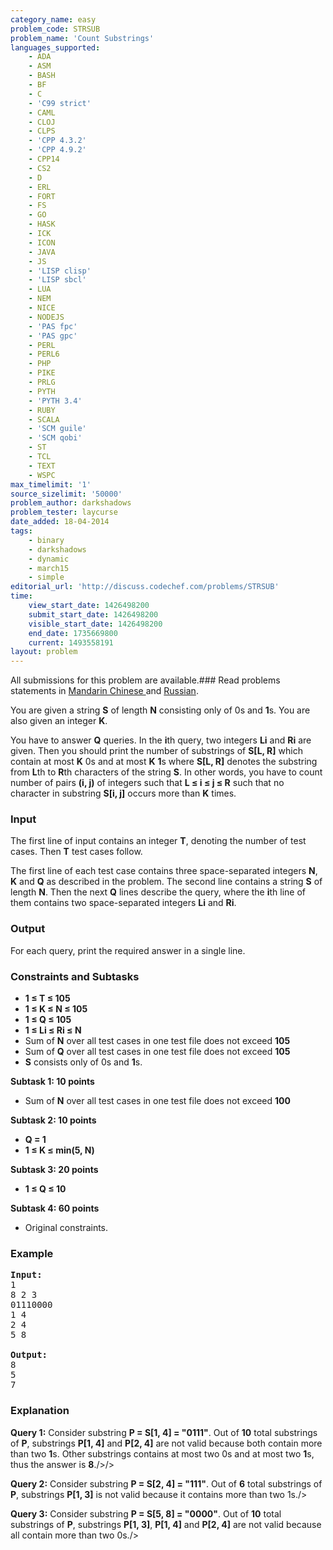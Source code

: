 ```yaml
---
category_name: easy
problem_code: STRSUB
problem_name: 'Count Substrings'
languages_supported:
    - ADA
    - ASM
    - BASH
    - BF
    - C
    - 'C99 strict'
    - CAML
    - CLOJ
    - CLPS
    - 'CPP 4.3.2'
    - 'CPP 4.9.2'
    - CPP14
    - CS2
    - D
    - ERL
    - FORT
    - FS
    - GO
    - HASK
    - ICK
    - ICON
    - JAVA
    - JS
    - 'LISP clisp'
    - 'LISP sbcl'
    - LUA
    - NEM
    - NICE
    - NODEJS
    - 'PAS fpc'
    - 'PAS gpc'
    - PERL
    - PERL6
    - PHP
    - PIKE
    - PRLG
    - PYTH
    - 'PYTH 3.4'
    - RUBY
    - SCALA
    - 'SCM guile'
    - 'SCM qobi'
    - ST
    - TCL
    - TEXT
    - WSPC
max_timelimit: '1'
source_sizelimit: '50000'
problem_author: darkshadows
problem_tester: laycurse
date_added: 18-04-2014
tags:
    - binary
    - darkshadows
    - dynamic
    - march15
    - simple
editorial_url: 'http://discuss.codechef.com/problems/STRSUB'
time:
    view_start_date: 1426498200
    submit_start_date: 1426498200
    visible_start_date: 1426498200
    end_date: 1735669800
    current: 1493558191
layout: problem
---
```

All submissions for this problem are available.###  Read problems statements in [Mandarin Chinese ](http://www.codechef.com/download/translated/MARCH15/mandarin/STRSUB.pdf) and [Russian](http://www.codechef.com/download/translated/MARCH15/russian/STRSUB.pdf).

You are given a string **S** of length **N** consisting only of 0s and **1**s. You are also given an integer **K**.

You have to answer **Q** queries. In the **i**th query, two integers **Li** and **Ri** are given. Then you should print the number of substrings of **S\[L, R\]** which contain at most **K** 0s and at most **K** **1**s where **S\[L, R\]** denotes the substring from **L**th to **R**th characters of the string **S**. 
In other words, you have to count number of pairs **(i, j)** of integers such that **L ≤ i ≤ j ≤ R** such that no character in substring **S\[i, j\]** occurs more than **K** times.

### Input

The first line of input contains an integer **T**, denoting the number of test cases. Then **T** test cases follow.

The first line of each test case contains three space-separated integers **N**, **K** and **Q** as described in the problem. The second line contains a string **S** of length **N**. Then the next **Q** lines describe the query, where the **i**th line of them contains two space-separated integers **Li** and **Ri**.

### Output

For each query, print the required answer in a single line.

### Constraints and Subtasks

- **1 ≤ T ≤ 105**
- **1 ≤ K ≤ N ≤ 105**
- **1 ≤ Q ≤ 105**
- **1 ≤ Li ≤ Ri ≤ N**
- Sum of **N** over all test cases in one test file does not exceed **105**
- Sum of **Q** over all test cases in one test file does not exceed **105**
- **S** consists only of 0s and **1**s.

**Subtask 1: 10 points**

- Sum of **N** over all test cases in one test file does not exceed **100**

**Subtask 2: 10 points**

- **Q = 1**
- **1 ≤ K ≤ min(5, N)**

**Subtask 3: 20 points**

- **1 ≤ Q ≤ 10**

**Subtask 4: 60 points**

- Original constraints.

### Example

<pre><b>Input:</b>
1
8 2 3
01110000
1 4
2 4
5 8

<b>Output:</b>
8
5
7
</pre>
### Explanation

**Query 1:** Consider substring **P = S\[1, 4\] = "0111"**.
Out of **10** total substrings of **P**, substrings **P\[1, 4\]** and **P\[2, 4\]** are not valid because both contain more than two **1**s.
 Other substrings contains at most two 0s and at most two **1**s, thus the answer is **8**./>/>

**Query 2:** Consider substring **P = S\[2, 4\] = "111"**.
Out of **6** total substrings of **P**, substrings **P\[1, 3\]** is not valid because it contains more than two 1s./>

**Query 3:** Consider substring **P = S\[5, 8\] = "0000"**.
Out of **10** total substrings of **P**, substrings **P\[1, 3\]**, **P\[1, 4\]** and **P\[2, 4\]** are not valid because all contain more than two 0s./>

